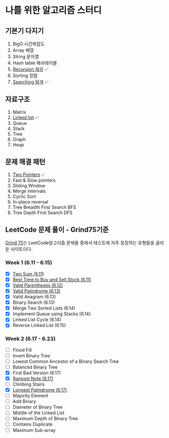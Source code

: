 # 나를 위한 알고리즘 스터디

## 기본기 다지기

1. BigO 시간복잡도
2. Array 배열
3. String 문자열
4. Hash table 해쉬테이블
5. [Recursion 재귀](./basics/recursion.md) ✅
6. Sorting 정렬
7. [Searching 탐색](./basics/search.md) ✅

## 자료구조

1. Matrix
2. [Linked list](./basics/linked-list.md) ✅
3. Queue
4. Stack
5. Tree
6. Graph
7. Heap

## 문제 해결 패턴

1. [Two Pointers](./patterns/two-pointers.md) ✅
2. Fast & Slow pointers
3. Sliding Window
4. Merge Intervals
5. Cyclic Sort
6. In-place reversal
7. Tree Breadth First Search BFS
8. Tree Depth First Search DFS

## LeetCode 문제 풀이 - Grind75기준

[Grind 75](https://www.techinterviewhandbook.org/grind75)는 LeetCode알고리즘 문제들 중에서 테스트에 자주 등장하는 유형들을 골라둔 사이트이다.

### Week 1 (6.11 - 6.15)

- [x] [Two Sum (6.11)](/leetcode/1-two-sum.mdx)
- [x] [Best Time to Buy and Sell Stock (6.11)](/leetcode/121-best-time-to-buy-and-sell-stock.mdx)
- [x] [Valid Parentheses (6.12)](/leetcode/20-valid-parentheses.mdx)
- [x] [Valid Palindrome (6.13)](/leetcode/125-valid-palindrome.mdx)
- [x] Valid Anagram (6.13)
- [x] Binary Search (6.13)
- [x] Merge Two Sorted Lists (6.14)
- [x] Implement Queue using Stacks (6.14)
- [x] Linked List Cycle (6.14)
- [x] Reverse Linked List (6.15)

### Week 2 (6.17 - 6.23)

- [ ] Flood Fill
- [ ] Invert Binary Tree
- [ ] Lowest Common Ancestor of a Binary Search Tree
- [ ] Balanced Binary Tree
- [x] First Bad Version (6.17)
- [x] [Ransom Note (6.17)](./leetcode/383-ransom-note.mdx)
- [ ] Climbing Stairs
- [x] [Longest Palindrome (6.17)](./leetcode/409-longest-palindrome.mdx)
- [ ] Majority Element
- [ ] Add Binary
- [ ] Diameter of Binary Tree
- [ ] Middle of the Linked List
- [ ] Maximum Depth of Binary Tree
- [ ] Contains Duplicate
- [ ] Maximum Sub-array
